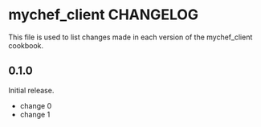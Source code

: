 # mychef_client CHANGELOG

This file is used to list changes made in each version of the mychef_client cookbook.

## 0.1.0

Initial release.

- change 0
- change 1
